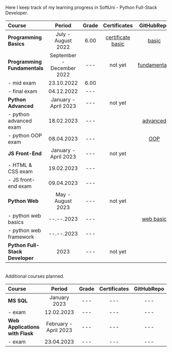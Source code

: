 Here I keep track of my learning progress in SoftUni - Python Full-Stack Developer.

| Course                          |          Period           | Grade |    Certificates     |   GitHubRepo   |
|:--------------------------------|:-------------------------:|:-----:|:-------------------:|:--------------:|
| **Programming Basics**          |    July - August 2022     | 6.00  | [certificate basic] |    [basic]     |
| **Programming Fundamentals**    | September - December 2022 |  ---  |       not yet       | [fundamentals] |
| - mid exam                      |        23.10.2022         | 6.00  |                     |                |
| - final exam                    |        04.12.2022         |  ---  |                     |                |
| **Python Advanced**             |   January - April 2023    |  ---  |       not yet       |                |
| - python advanced exam          |        18.02.2023         |  ---  |                     |   [advanced]   |
| - python OOP exam               |        08.04.2023         |  ---  |                     |     [OOP]      |
| **JS Front-End**                |   January - April 2023    |  ---  |       not yet       |                |
| - HTML & CSS exam               |        19.02.2023         |  ---  |                     |                |
| - JS front-end exam             |        09.04.2023         |  ---  |                     |                |
| **Python Web**                  |     May - August 2023     |  ---  |       not yet       |                |
| - python web basics             |        --.--.2023         |  ---  |                     |  [web basic]   |
| - python web framework          |        --.--.2023         |  ---  |                     |                |
| **Python Full-Stack Developer** |           2023            |  ---  |       not yet       |                |

[basic]:https://github.com/VelinIliev/python-basic-softuni
[fundamentals]: https://github.com/VelinIliev/python-fundamentals-softuni
[advanced]: https://github.com/VelinIliev/python-advanced-softuni
[OOP]: https://github.com/VelinIliev/python_oop_softuni
[web basic]: https://github.com/VelinIliev/python_web_basics

[certificate basic]:https://softuni.bg/certificates/details/140540/cdc98c99

<br>
Additional courses planned.

| Course                           |        Period         | Grade | Certificates | GitHubRepo |
|:---------------------------------|:---------------------:|:-----:|:------------:|:----------:|
| **MS SQL**                       |     January 2023      |  ---  |     ---      |    ---     |
| - exam                           |      12.02.2023       |  ---  |     ---      |    ---     |
| **Web Applications with Flask**  | February - April 2023 |  ---  |     ---      |    ---     |
| - exam                           |      23.04.2023       |  ---  |     ---      |    ---     |

